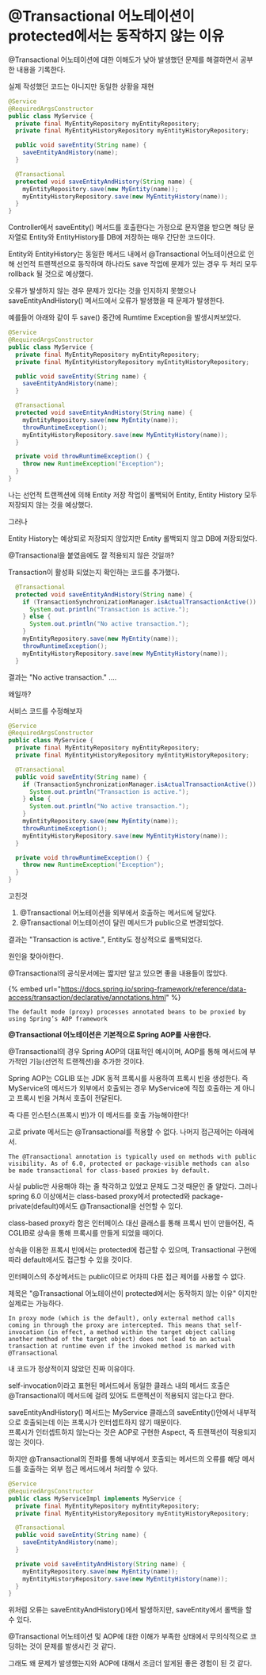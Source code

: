 # @Transactional 어노테이션이 protected에서는 동작하지 않는 이유

@Transactional 어노테이션에 대한 이해도가 낮아 발생했던 문제를 해결하면서 공부한 내용을 기록한다.



실제 작성했던 코드는 아니지만 동일한 상황을 재현

```java
@Service
@RequiredArgsConstructor
public class MyService {
  private final MyEntityRepository myEntityRepository;
  private final MyEntityHistoryRepository myEntityHistoryRepository;

  public void saveEntity(String name) {
    saveEntityAndHistory(name);
  }

  @Transactional
  protected void saveEntityAndHistory(String name) {
    myEntityRepository.save(new MyEntity(name));
    myEntityHistoryRepository.save(new MyEntityHistory(name));
  }
}
```

Controller에서 saveEntity() 메서드를 호출한다는 가정으로 문자열을 받으면 해당 문자열로 Entity와 EntityHistory를 DB에 저장하는 매우 간단한 코드이다.

Entity와 EntityHistory는 동일한 메서드 내에서 @Transactional 어노테이션으로 인해 선언적 트랜젝션으로 동작하며 하나라도 save 작업에 문제가 있는 경우 두 처리 모두 rollback 될 것으로 예상했다.

오류가 발생하지 않는 경우 문제가 있다는 것을 인지하지 못했으나 saveEntityAndHistory() 메서드에서 오류가 발생했을 때 문제가 발생한다.

예를들어 아래와 같이 두 save() 중간에 Rumtime Exception을 발생시켜보았다.

```java
@Service
@RequiredArgsConstructor
public class MyService {
  private final MyEntityRepository myEntityRepository;
  private final MyEntityHistoryRepository myEntityHistoryRepository;

  public void saveEntity(String name) {
    saveEntityAndHistory(name);
  }

  @Transactional
  protected void saveEntityAndHistory(String name) {
    myEntityRepository.save(new MyEntity(name));
    throwRuntimeException();
    myEntityHistoryRepository.save(new MyEntityHistory(name));
  }

  private void throwRuntimeException() {
    throw new RuntimeException("Exception");
  }
}
```

나는 선언적 트랜젝션에 의해 Entity 저장 작업이 롤백되어 Entity, Entity History 모두 저장되지 않는 것을 예상했다.

그러나&#x20;

Entity History는 예상되로 저장되지 않았지만 Entity 롤백되지 않고 DB에 저장되었다.

@Transactional을 붙였음에도 잘 적용되지 않은 것일까?

Transaction이 활성화 되었는지 확인하는 코드를 추가했다.

```java
  @Transactional
  protected void saveEntityAndHistory(String name) {
    if (TransactionSynchronizationManager.isActualTransactionActive()) {
      System.out.println("Transaction is active.");
    } else {
      System.out.println("No active transaction.");
    }
    myEntityRepository.save(new MyEntity(name));
    throwRuntimeException();
    myEntityHistoryRepository.save(new MyEntityHistory(name));
  }
```

결과는 "No active transaction." ....

왜일까?

서비스 코드를 수정해보자

```java
@Service
@RequiredArgsConstructor
public class MyService {
  private final MyEntityRepository myEntityRepository;
  private final MyEntityHistoryRepository myEntityHistoryRepository;

  @Transactional
  public void saveEntity(String name) {
    if (TransactionSynchronizationManager.isActualTransactionActive()) {
      System.out.println("Transaction is active.");
    } else {
      System.out.println("No active transaction.");
    }
    myEntityRepository.save(new MyEntity(name));
    throwRuntimeException();
    myEntityHistoryRepository.save(new MyEntityHistory(name));
  }

  private void throwRuntimeException() {
    throw new RuntimeException("Exception");
  }
}
```

고친것&#x20;

1. @Transactional 어노테이션을 외부에서 호출하는 메서드에 달았다.
2. @Transactional 어노테이션이 달린 메서드가 public으로 변경되었다.

결과는 "Transaction is active.", Entity도 정상적으로 롤백되었다.



원인을 찾아야한다.

@Transactional의 공식문서에는 짧지만 알고 있으면 좋을 내용들이 많았다.

{% embed url="https://docs.spring.io/spring-framework/reference/data-access/transaction/declarative/annotations.html" %}

`The default mode (proxy) processes annotated beans to be proxied by using Spring’s AOP framework`

**@Transactional 어노테이션은 기본적으로 Spring AOP를 사용한다.**

@Transactional의 경우 Spring AOP의 대표적인 예시이며, AOP를 통해 메서드에 부가적인 기능(선언적 트랜젝션)을 추가한 것이다.

Spring AOP는 CGLIB 또는 JDK 동적 프록시를 사용하여 프록시 빈을 생성한다. 즉 MyService의 메서드가 외부에서 호출되는 경우 MyService에 직접 호출하는 게 아니고 프록시 빈을 거쳐서 호출이 전달된다.

즉 다른 인스턴스(프록시 빈)가 이 메서드를 호출 가능해야한다!

고로 private 메서드는 @Transactional를 적용할 수 없다. 나머지 접근제어는 아래에서.



`The @Transactional annotation is typically used on methods with public visibility. As of 6.0, protected or package-visible methods can also be made transactional for class-based proxies by default.`

사실 public만 사용해야 하는 줄 착각하고 있었고 문제도 그것 때문인 줄 알았다. 그러나 spring 6.0 이상에서는 class-based proxy에서 protected와 package-private(default)에서도 @Transactional을 선언할 수 있다.

class-based proxy라 함은 인터페이스 대신 클래스를 통해 프록시 빈이 만들어진, 즉 CGLIB로 상속을 통해 프록시를 만들게 되었을 때이다.

상속을 이용한 프록시 빈에서는 protected에 접근할 수 있으며, Transactional 구현에 따라 default에서도 접근할 수 있을 것이다.

인터페이스의 추상메서드는 public이므로 어차피 다른 접근 제어를 사용할 수 없다.

제목은 "@Transactional 어노테이션이 protected에서는 동작하지 않는 이유" 이지만 실제로는 가능하다.



`In proxy mode (which is the default), only external method calls coming in through the proxy are intercepted. This means that self-invocation (in effect, a method within the target object calling another method of the target object) does not lead to an actual transaction at runtime even if the invoked method is marked with @Transactional`

내 코드가 정상적이지 않았던 진짜 이유이다.

self-invocation이라고 표현된 메서드에서 동일한 클래스 내의 메서드 호출은 @Transactional이 메서드에 걸려 있어도 트랜젝션이 적용되지 않는다고 한다.

saveEntityAndHistory() 메서드는 MyService 클래스의 saveEntity()안에서 내부적으로 호출되는데 이는 프록시가 인터셉트하지 않기 때문이다.\
프록시가 인터셉트하지 않는다는 것은 AOP로 구현한 Aspect, 즉 트랜젝션이 적용되지 않는 것이다.

하지만 @Transactional의 전파를 통해 내부에서 호출되는 메서드의 오류를 해당 메서드를 호출하는 외부 접근 메서드에서 처리할 수 있다.

```java
@Service
@RequiredArgsConstructor
public class MyServiceImpl implements MyService {
  private final MyEntityRepository myEntityRepository;
  private final MyEntityHistoryRepository myEntityHistoryRepository;

  @Transactional
  public void saveEntity(String name) {
    saveEntityAndHistory(name);
  }

  private void saveEntityAndHistory(String name) {
    myEntityRepository.save(new MyEntity(name));
    myEntityHistoryRepository.save(new MyEntityHistory(name));
  }
}
```

위처럼 오류는 saveEntityAndHistory()에서 발생하지만, saveEntity에서 롤백을 할 수 있다.



@Transactional 어노테이션 및 AOP에 대한 이해가 부족한 상태에서 무의식적으로 코딩하는 것이 문제를 발생시킨 것 같다.

그래도 왜 문제가 발생했는지와 AOP에 대해서 조금더 알게된 좋은 경험이 된 것 같다.
